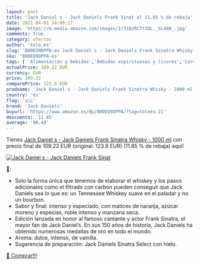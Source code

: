 ```yaml
---
layout: post
title: 'Jack Daniel s - Jack Daniels Frank Sinat al 11.85 % de rebaja'
date: 2021-04-01 14:09:27
image: 'https://m.media-amazon.com/images/I/31QzRCTt2DL._SL400_.jpg'
comments: true
category: ofertas
author: 'tole.es'
slug: 'B00EO9DPPA-es Jack Daniel s - Jack Daniels Frank Sinatra Whisky - 1000 ml'
sku: 'B00EO9DPPA-es'
tags: [ 'Alimentación y bebidas','Bebidas espirituosas y licores','Cervezas, vinos y licores','Whisky','jack daniels','whisky', ]
actualPrice: 109.22 EUR
currency: EUR
price: 109.22
comparePrice: 123.9 EUR
prodname: 'Jack Daniel s - Jack Daniels Frank Sinatra Whisky - 1000 ml'
country: 'es'
flag: '🇪🇸'
brand: 'Jack Daniels'
buyurl: 'https://www.amazon.es/dp/B00EO9DPPA/?tag=tolees-21'
descuento: '11.85'
average: '98.48'
---
```


Tienes [Jack Daniel s - Jack Daniels Frank Sinatra Whisky - 1000 ml](https://www.amazon.es/dp/B00EO9DPPA/?tag=tolees-21) con precio final de  109.22 EUR (original: 123.9 EUR) (11.85 %  de rebaja) aqui!

[![Jack Daniel s - Jack Daniels Frank Sinat](https://m.media-amazon.com/images/I/31QzRCTt2DL._SL400_.jpg)](https://www.amazon.es/dp/B00EO9DPPA/?tag=tolees-21)

🔎:

- Solo la forma única que tenemos de elaborar el whiskey y los pasos adicionales como el filtrado con carbón pueden conseguir que Jack Daniels sea lo que es: un Tennessee Whiskey suave en el paladar y no un bourbon.
- Sabor y final: intenso y especiado, con matices de naranja, azúcar moreno y especias, roble intenso y manzana seca.
- Edición lanzada en honor al famoso cantante y actor Frank Sinatra, el mayor fan de Jack Daniel’s. En sus 150 años de historia, Jack Daniels ha obtenido numerosas medallas de oro en todo el mundo.
- Aroma: dulce, intenso, de vainilla.
- Sugerencia de preparación: Jack Daniels Sinatra Select con hielo.

[🛒 Comprar!!!](https://www.amazon.es/dp/B00EO9DPPA/?tag=tolees-21)

